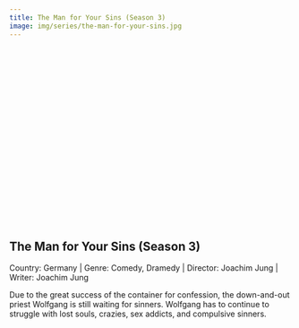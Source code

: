 ```yaml
---
title: The Man for Your Sins (Season 3) 
image: img/series/the-man-for-your-sins.jpg
---
```

<iframe width="560" height="315" src="" frameborder="0" allow="accelerometer; autoplay; encrypted-media; gyroscope; picture-in-picture" allowfullscreen></iframe>

## The Man for Your Sins (Season 3)
Country: Germany | Genre: Comedy, Dramedy | Director: Joachim Jung | Writer: Joachim Jung 

Due to the great success of the container for confession, the down-and-out priest Wolfgang is still waiting for sinners. Wolfgang has to continue to struggle with lost souls, crazies, sex addicts, and compulsive sinners.